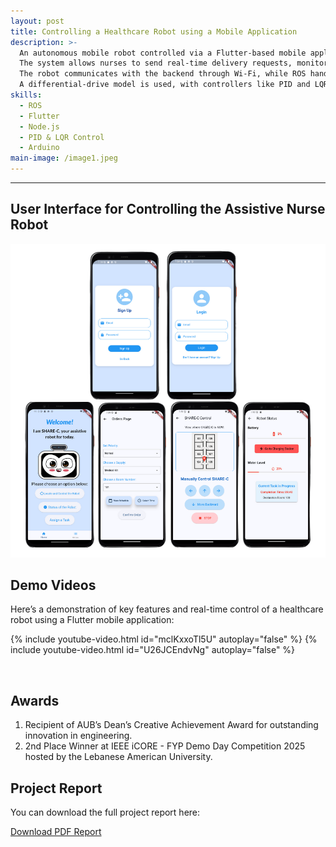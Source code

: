 ```yaml
---
layout: post
title: Controlling a Healthcare Robot using a Mobile Application
description: >-  
  An autonomous mobile robot controlled via a Flutter-based mobile application, supported by a Node.js backend.  
  The system allows nurses to send real-time delivery requests, monitor robot status, and view its live location.  
  The robot communicates with the backend through Wi-Fi, while ROS handles low-level control, including motion planning and feedback-based navigation.  
  A differential-drive model is used, with controllers like PID and LQR implemented for stability and trajectory tracking.
skills:
  - ROS
  - Flutter
  - Node.js
  - PID & LQR Control
  - Arduino
main-image: /image1.jpeg
---
```

---


## User Interface for Controlling the Assistive Nurse Robot
![Robot Image](/assets/images/Untitled%20design%20(3).png)
  

## Demo Videos

Here’s a demonstration of key features and real-time control of a healthcare robot using a Flutter mobile application:

{% include youtube-video.html id="mclKxxoTl5U" autoplay="false" %}
{% include youtube-video.html id="U26JCEndvNg" autoplay="false" %}

<br>

## Awards
1. Recipient of AUB’s Dean’s Creative Achievement Award for outstanding
 innovation in engineering.
2. 2nd Place Winner at IEEE iCORE - FYP Demo Day Competition 2025
 hosted by the Lebanese American University. <br>

## Project Report

You can download the full project report here:

[Download PDF Report](/assets/FYP_Final_Report_Spring.pdf)


